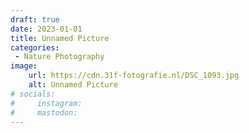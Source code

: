 ```yaml
---
draft: true
date: 2023-01-01
title: Unnamed Picture
categories:
 - Nature Photography
image: 
    url: https://cdn.31f-fotografie.nl/DSC_1093.jpg
    alt: Unnamed Picture
# socials: 
#     instagram: 
#     mastodon:
---
```

